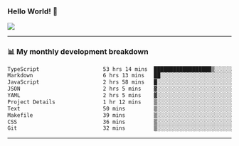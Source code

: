 ### Hello World! 👋

<a>
  <img align="center" src="https://github-readme-stats.vercel.app/api?username=megatunger&count_private=true&include_all_commits=true&bg_color=30,56CCF2,2F80ED&title_color=fff&text_color=fff" />
</a>

------
### 📊 My monthly development breakdown

<!--START_SECTION:waka-->

```txt
TypeScript                    53 hrs 14 mins  ██████████████████▒░░░░░░   72.86 %
Markdown                      6 hrs 13 mins   ██░░░░░░░░░░░░░░░░░░░░░░░   08.52 %
JavaScript                    2 hrs 58 mins   █░░░░░░░░░░░░░░░░░░░░░░░░   04.08 %
JSON                          2 hrs 5 mins    ▓░░░░░░░░░░░░░░░░░░░░░░░░   02.87 %
YAML                          2 hrs 5 mins    ▓░░░░░░░░░░░░░░░░░░░░░░░░   02.85 %
Project Details               1 hr 12 mins    ▒░░░░░░░░░░░░░░░░░░░░░░░░   01.64 %
Text                          50 mins         ▒░░░░░░░░░░░░░░░░░░░░░░░░   01.16 %
Makefile                      39 mins         ▒░░░░░░░░░░░░░░░░░░░░░░░░   00.89 %
CSS                           36 mins         ▒░░░░░░░░░░░░░░░░░░░░░░░░   00.82 %
Git                           32 mins         ▒░░░░░░░░░░░░░░░░░░░░░░░░   00.75 %
```

<!--END_SECTION:waka-->

------
